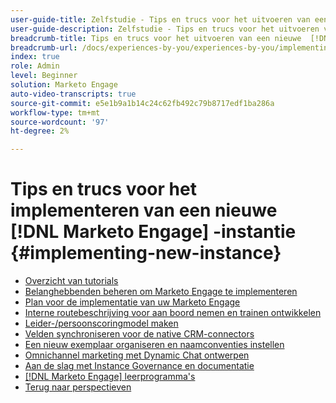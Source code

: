```yaml
---
user-guide-title: Zelfstudie - Tips en trucs voor het uitvoeren van een nieuwe  [!DNL Marketo Engage]  instantie
user-guide-description: Zelfstudie - Tips en trucs voor het uitvoeren van een nieuwe  [!DNL Marketo Engage]  instantie
breadcrumb-title: Tips en trucs voor het uitvoeren van een nieuwe  [!DNL Marketo Engage]  instantie
breadcrumb-url: /docs/experiences-by-you/experiences-by-you/implementing-new-instance/overview
index: true
role: Admin
level: Beginner
solution: Marketo Engage
auto-video-transcripts: true
source-git-commit: e5e1b9a1b14c24c62fb492c79b8717edf1ba286a
workflow-type: tm+mt
source-wordcount: '97'
ht-degree: 2%

---
```



# Tips en trucs voor het implementeren van een nieuwe [!DNL Marketo Engage] -instantie {#implementing-new-instance}

+ [Overzicht van tutorials](./overview.md)
+ [Belanghebbenden beheren om Marketo Engage te implementeren](./managing-stakeholder-communications.md)
+ [Plan voor de implementatie van uw Marketo Engage](./planning-for-new-implementation.md)
+ [Interne routebeschrijving voor aan boord nemen en trainen ontwikkelen](./internal-training-roadshow.md)
+ [Leider-/persoonscoringmodel maken](./building-person-scoring-model.md)
+ [Velden synchroniseren voor de native CRM-connectors](./syncing-fields-for-crm-integration.md)
+ [Een nieuw exemplaar organiseren en naamconventies instellen](./organizing-new-instance.md)
+ [Omnichannel marketing met Dynamic Chat ontwerpen](./designing-omnichannel-conversational-marketing.md)
+ [Aan de slag met Instance Governance en documentatie](./documenting-your-instance.md)
+ [[!DNL Marketo Engage]  leerprogramma&#39;s ](https://experienceleague.adobe.com/docs/marketo-learn/tutorials/overview.html?lang=en)
+ [ Terug naar perspectieven ](https://experienceleague.adobe.com/en/perspectives#f-el_product=Marketo%20Engage&amp;aq=((%40el_contenttype%20NOT%20%22Community%7CUser%22)%20AND%20(%40el_contenttype%3D%22perspective%22)))
